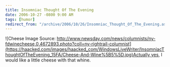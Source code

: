 ```yaml
---
title: Insomniac Thought Of The Evening
date: 2006-10-27 -0800 9:00 AM
tags: [humor]
redirect_from: "/archive/2006/10/26/Insomniac_Thought_Of_The_Evening.aspx/"
---
```


![Cheese Image Source:
http://www.newsday.com/news/columnists/ny-fdwinecheese,0,4672893.photo?coll=ny-rightrail-columnist](https://haacked.com/images/haacked_com/WindowsLiveWriter/InsomniacThoughtOfTheEvening_15FA/Cheese-And-Wine%5B5%5D.jpg)Actually yes,
I would like a little cheese with that whine.

